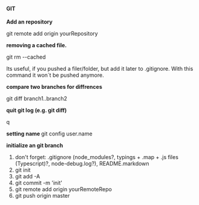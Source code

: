 #### GIT
<b>Add an repository</b>

git remote add origin yourRepository

<b>removing a cached file. </b>

git rm --cached 

Its useful, if you pushed a filer/folder, but add it later to .gitignore. With this command it won´t be pushed anymore.

<b> compare two branches for diffrences </b>

git diff branch1..branch2

<b> quit git log (e.g. git diff) </b>

q

<b> setting name </b>
git config user.name

<b> initialize an git branch </b>
1. don't forget: .gitignore (node_modules?, typings + .map + .js files (Typescript)?, node-debug.log?), README.markdown
2. git init
3. git add -A
4. git commit -m 'init'
5. git remote add origin yourRemoteRepo
6. git push origin master
